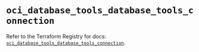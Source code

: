 # `oci_database_tools_database_tools_connection`

Refer to the Terraform Registry for docs: [`oci_database_tools_database_tools_connection`](https://registry.terraform.io/providers/hashicorp/oci/7.19.0/docs/resources/database_tools_database_tools_connection).

